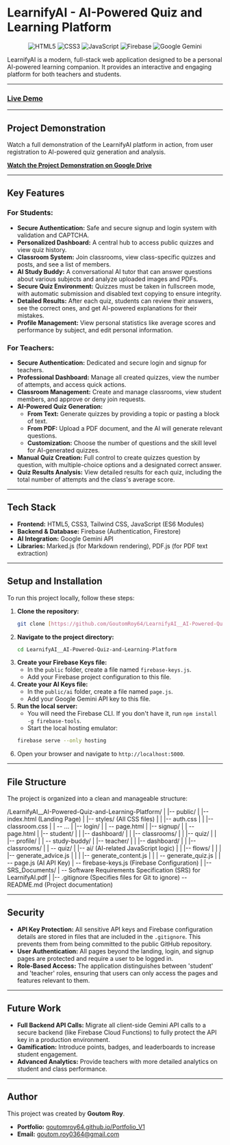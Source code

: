 # LearnifyAI - AI-Powered Quiz and Learning Platform

<p align="center">
  <img src="https://img.shields.io/badge/HTML5-E34F26?style=for-the-badge&logo=html5&logoColor=white" alt="HTML5">
  <img src="https://img.shields.io/badge/CSS3-1572B6?style=for-the-badge&logo=css3&logoColor=white" alt="CSS3">
  <img src="https://img.shields.io/badge/JavaScript-F7DF1E?style=for-the-badge&logo=javascript&logoColor=black" alt="JavaScript">
  <img src="https://img.shields.io/badge/Firebase-FFCA28?style=for-the-badge&logo=firebase&logoColor=black" alt="Firebase">
  <img src="https://img.shields.io/badge/Google%20Gemini-8E75B2?style=for-the-badge&logo=google-gemini&logoColor=white" alt="Google Gemini">
</p>

LearnifyAI is a modern, full-stack web application designed to be a personal AI-powered learning companion. It provides an interactive and engaging platform for both teachers and students.

---

### **[Live Demo](learnifyai1.web.app)**

---

## Project Demonstration

Watch a full demonstration of the LearnifyAI platform in action, from user registration to AI-powered quiz generation and analysis.

**[Watch the Project Demonstration on Google Drive](https://drive.google.com/file/d/1GASV8iLud_cl70bQNmnNCv5tUxfFkdJM/view?usp=sharing)**

---

## Key Features

### For Students:
-   **Secure Authentication:** Safe and secure signup and login system with validation and CAPTCHA.
-   **Personalized Dashboard:** A central hub to access public quizzes and view quiz history.
-   **Classroom System:** Join classrooms, view class-specific quizzes and posts, and see a list of members.
-   **AI Study Buddy:** A conversational AI tutor that can answer questions about various subjects and analyze uploaded images and PDFs.
-   **Secure Quiz Environment:** Quizzes must be taken in fullscreen mode, with automatic submission and disabled text copying to ensure integrity.
-   **Detailed Results:** After each quiz, students can review their answers, see the correct ones, and get AI-powered explanations for their mistakes.
-   **Profile Management:** View personal statistics like average scores and performance by subject, and edit personal information.

### For Teachers:
-   **Secure Authentication:** Dedicated and secure login and signup for teachers.
-   **Professional Dashboard:** Manage all created quizzes, view the number of attempts, and access quick actions.
-   **Classroom Management:** Create and manage classrooms, view student members, and approve or deny join requests.
-   **AI-Powered Quiz Generation:**
    -   **From Text:** Generate quizzes by providing a topic or pasting a block of text.
    -   **From PDF:** Upload a PDF document, and the AI will generate relevant questions.
    -   **Customization:** Choose the number of questions and the skill level for AI-generated quizzes.
-   **Manual Quiz Creation:** Full control to create quizzes question by question, with multiple-choice options and a designated correct answer.
-   **Quiz Results Analysis:** View detailed results for each quiz, including the total number of attempts and the class's average score.

---

## Tech Stack

-   **Frontend:** HTML5, CSS3, Tailwind CSS, JavaScript (ES6 Modules)
-   **Backend & Database:** Firebase (Authentication, Firestore)
-   **AI Integration:** Google Gemini API
-   **Libraries:** Marked.js (for Markdown rendering), PDF.js (for PDF text extraction)

---

## Setup and Installation

To run this project locally, follow these steps:

1.  **Clone the repository:**
    ```bash
    git clone [https://github.com/GoutomRoy64/LearnifyAI__AI-Powered-Quiz-and-Learning-Platform.git](https://github.com/GoutomRoy64/LearnifyAI__AI-Powered-Quiz-and-Learning-Platform.git)
    ```
2.  **Navigate to the project directory:**
    ```bash
    cd LearnifyAI__AI-Powered-Quiz-and-Learning-Platform
    ```
3.  **Create your Firebase Keys file:**
    -   In the `public` folder, create a file named `firebase-keys.js`.
    -   Add your Firebase project configuration to this file.
4.  **Create your AI Keys file:**
    -   In the `public/ai` folder, create a file named `page.js`.
    -   Add your Google Gemini API key to this file.
5.  **Run the local server:**
    -   You will need the Firebase CLI. If you don't have it, run `npm install -g firebase-tools`.
    -   Start the local hosting emulator:
    ```bash
    firebase serve --only hosting
    ```
6.  Open your browser and navigate to `http://localhost:5000`.

---

## File Structure

The project is organized into a clean and manageable structure:


/LearnifyAI__AI-Powered-Quiz-and-Learning-Platform/
|
|-- public/
|   |-- index.html              (Landing Page)
|   |-- styles/                 (All CSS files)
|   |   |-- auth.css
|   |   |-- classroom.css
|   |   -- ... |   |-- login/ |   |   -- page.html
|   |-- signup/
|   |   -- page.html |   |-- student/ |   |   |-- dashboard/ |   |   |-- classrooms/ |   |   |-- quiz/ |   |   |-- profile/ |   |   -- study-buddy/
|   |-- teacher/
|   |   |-- dashboard/
|   |   |-- classrooms/
|   |   -- quiz/ |   |-- ai/                     (AI-related JavaScript logic) |   |   |-- flows/ |   |   |   |-- generate_advice.js |   |   |   |-- generate_content.js |   |   |   -- generate_quiz.js
|   |   -- page.js               (AI API Key) |   -- firebase-keys.js        (Firebase Configuration)
|
|-- SRS_Documents/
|   -- Software Requirements Specification (SRS) for LearnifyAI.pdf | |-- .gitignore                  (Specifies files for Git to ignore) -- README.md                   (Project documentation)


---

## Security

-   **API Key Protection:** All sensitive API keys and Firebase configuration details are stored in files that are included in the `.gitignore`. This prevents them from being committed to the public GitHub repository.
-   **User Authentication:** All pages beyond the landing, login, and signup pages are protected and require a user to be logged in.
-   **Role-Based Access:** The application distinguishes between 'student' and 'teacher' roles, ensuring that users can only access the pages and features relevant to them.

---

## Future Work

-   **Full Backend API Calls:** Migrate all client-side Gemini API calls to a secure backend (like Firebase Cloud Functions) to fully protect the API key in a production environment.
-   **Gamification:** Introduce points, badges, and leaderboards to increase student engagement.
-   **Advanced Analytics:** Provide teachers with more detailed analytics on student and class performance.

---

## Author

This project was created by **Goutom Roy**.

-   **Portfolio:** [goutomroy64.github.io/Portfolio_V1](https://goutomroy64.github.io/Portfolio_V1)
-   **Email:** [goutom.roy0364@gmail.com](mailto:goutom.roy0364@gmail.com)
